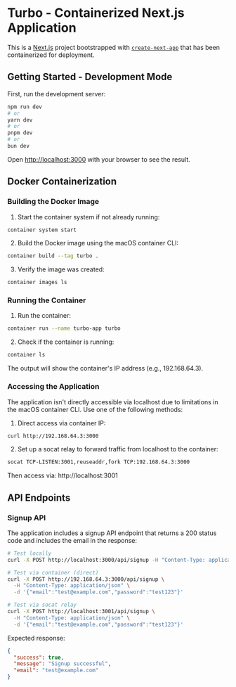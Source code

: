 # Turbo - Containerized Next.js Application

This is a [Next.js](https://nextjs.org) project bootstrapped with [`create-next-app`](https://nextjs.org/docs/app/api-reference/cli/create-next-app) that has been containerized for deployment.

## Getting Started - Development Mode

First, run the development server:

```bash
npm run dev
# or
yarn dev
# or
pnpm dev
# or
bun dev
```

Open [http://localhost:3000](http://localhost:3000) with your browser to see the result.

## Docker Containerization

### Building the Docker Image

1. Start the container system if not already running:

```bash
container system start
```

2. Build the Docker image using the macOS container CLI:

```bash
container build --tag turbo .
```

3. Verify the image was created:

```bash
container images ls
```

### Running the Container

1. Run the container:

```bash
container run --name turbo-app turbo
```

2. Check if the container is running:

```bash
container ls
```

The output will show the container's IP address (e.g., 192.168.64.3).

### Accessing the Application

The application isn't directly accessible via localhost due to limitations in the macOS container CLI. Use one of the following methods:

1. Direct access via container IP:

```bash
curl http://192.168.64.3:3000
```

2. Set up a socat relay to forward traffic from localhost to the container:

```bash
socat TCP-LISTEN:3001,reuseaddr,fork TCP:192.168.64.3:3000
```

Then access via: http://localhost:3001

## API Endpoints

### Signup API

The application includes a signup API endpoint that returns a 200 status code and includes the email in the response:

```bash
# Test locally
curl -X POST http://localhost:3000/api/signup -H "Content-Type: application/json" -d '{"email":"test@example.com","password":"test123"}' -v

# Test via container (direct)
curl -X POST http://192.168.64.3:3000/api/signup \
  -H "Content-Type: application/json" \
  -d '{"email":"test@example.com","password":"test123"}'

# Test via socat relay
curl -X POST http://localhost:3001/api/signup \
  -H "Content-Type: application/json" \
  -d '{"email":"test@example.com","password":"test123"}'
```

Expected response:

```json
{
  "success": true,
  "message": "Signup successful",
  "email": "test@example.com"
}
```
